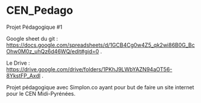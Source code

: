 # CEN_Pedago
Projet Pédagogique #1

Google sheet du git : 
https://docs.google.com/spreadsheets/d/1GCB4Cg0w4Z5_qk2wi86B0G_BcOhw0M0z_uhQz6d46WQ/edit#gid=0 .

Le Drive : https://drive.google.com/drive/folders/1PKhJ9LWbYAZN94aOT56-8YkstFP_Axdl .

Projet pédagogique avec Simplon.co ayant pour but de faire un site internet pour le CEN Midi-Pyrénées.
